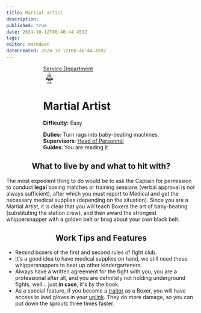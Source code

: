 ```yaml
---
title: Martial artist
description: 
published: true
date: 2024-10-12T08:46:44.459Z
tags: 
editor: markdown
dateCreated: 2024-10-12T08:46:44.459Z
---
```


<div id="gif-container"></div>
<div style="display: flex; justify-content: center;">
<div class="roles-passport serv">
  <div class="title serv"><a href="/roles/servicedepartment">Service Department</a></div>
  <div>
    <div><div><img src="/roles/martial-artist.png" id="img"></div></div>
  <div><div>
    <h1>Martial Artist</h1>
    <p><strong>Difficulty:</strong> Easy</p>
    <strong>Duties:</strong> Turn rags into baby-beating machines.<br>
    <b>Supervisors</b>: <a href="/roles/headofpersonnel">Head of Personnel</a><br>
    <b>Guides</b>: You are reading it
  </div></div>
  </div>
</div>
</div>

## <center>What to live by and what to hit with?

The most expedient thing to do would be to ask the Captain for permission to conduct <b>legal</b> boxing matches or training sessions (verbal approval is not always sufficient), after which you must report to Medical and get the necessary medical supplies (depending on the situation). Since you are a Martial Artist, it is clear that you will teach Boxers the art of baby-beating (substituting the station crew), and then award the strongest whippersnapper with a golden belt or brag about your own black belt.

## <center>Work Tips and Features

- Remind boxers of the first and second rules of fight club.
- It's a good idea to have medical supplies on hand, we still need these whippersnappers to beat up other kindergarteners.
- Always have a written agreement for the fight with you, you are a professional after all, and you are definitely not holding underground fights, well... just <b>in case</b>, it's by the book.
- As a special feature, if you become a [traitor](/roles/traitor) as a Boxer, you will have access to lead gloves in your <a href="/guides/uplink">uplink</a>. They do more damage, so you can put down the sprouts three times faster. 

<div class="table"></div>